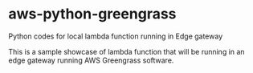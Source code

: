 # aws-python-greengrass
Python codes for local lambda function running in Edge gateway

This is a sample showcase of lambda function that will be running in an edge gateway running AWS Greengrass software.



